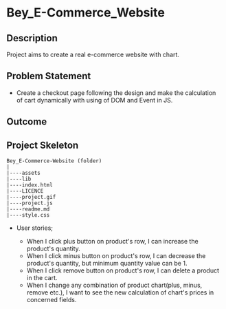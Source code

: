 # Bey_E-Commerce_Website

## Description
Project aims to create a real e-commerce website with chart.
   
## Problem Statement

- Create a checkout page following the design and make the calculation of cart dynamically with using of DOM and Event in JS.

## Outcome



## Project Skeleton 

```
Bey_E-Commerce-Website (folder)
|
|----assets          
|----lib           
|----index.html  
|----LICENCE  
|----project.gif
|----project.js
|----readme.md           
|----style.css   
```

-  User stories;

   - When I click plus button on product's row, I can increase the product's quantity.
   - When I click minus button on product's row, I can decrease the product's quantity, but minimum quantity value can be 1.
   - When I click remove button on product's row, I can delete a product in the cart.
   - When I change any combination of product chart(plus, minus, remove etc.), I want to see the new calculation of chart's prices in concerned fields.


